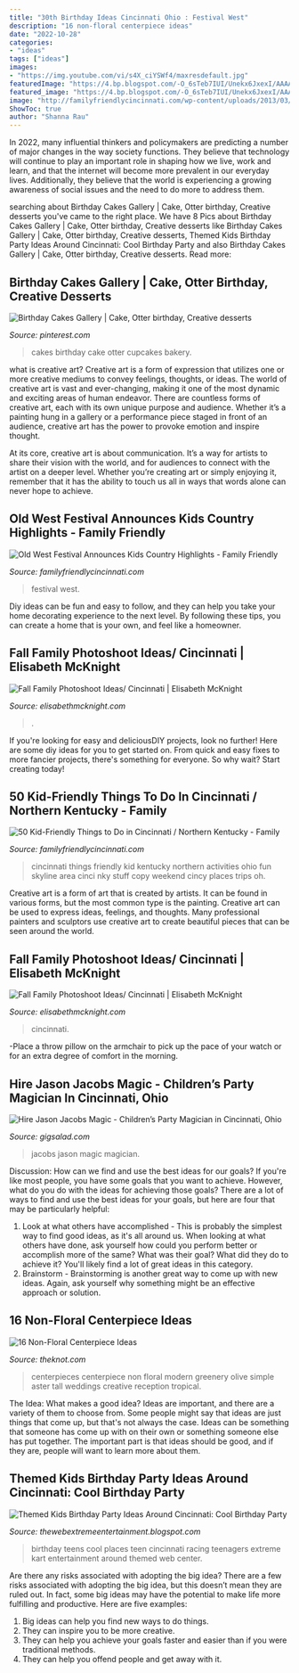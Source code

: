 ```yaml
---
title: "30th Birthday Ideas Cincinnati Ohio : Festival West"
description: "16 non-floral centerpiece ideas"
date: "2022-10-28"
categories:
- "ideas"
tags: ["ideas"]
images:
- "https://img.youtube.com/vi/s4X_ciYSWf4/maxresdefault.jpg"
featuredImage: "https://4.bp.blogspot.com/-O_6sTeb7IUI/Unekx6JxexI/AAAAAAAAU5s/O2IkThHwaZU/s1600/christensen-0155.jpg"
featured_image: "https://4.bp.blogspot.com/-O_6sTeb7IUI/Unekx6JxexI/AAAAAAAAU5s/O2IkThHwaZU/s1600/christensen-0155.jpg"
image: "http://familyfriendlycincinnati.com/wp-content/uploads/2013/03/Cincinnati-Skyline-WITH-COPY.jpg"
ShowToc: true
author: "Shanna Rau"
---
```



In 2022, many influential thinkers and policymakers are predicting a number of major changes in the way society functions. They believe that technology will continue to play an important role in shaping how we live, work and learn, and that the internet will become more prevalent in our everyday lives. Additionally, they believe that the world is experiencing a growing awareness of social issues and the need to do more to address them.

	

		
searching about Birthday Cakes Gallery | Cake, Otter birthday, Creative desserts you've came to the right place. We have 8 Pics about Birthday Cakes Gallery | Cake, Otter birthday, Creative desserts like Birthday Cakes Gallery | Cake, Otter birthday, Creative desserts, Themed Kids Birthday Party Ideas Around Cincinnati: Cool Birthday Party and also Birthday Cakes Gallery | Cake, Otter birthday, Creative desserts. Read more:
		
    
## Birthday Cakes Gallery | Cake, Otter Birthday, Creative Desserts

<img loading=lazy src="https://i.pinimg.com/originals/25/96/62/259662d08b11a1951573eba8da10e77d.png" onerror="this.onerror=null;this.src='https://tse3.mm.bing.net/th?id=OIP.FRTArvkssf-CMTn2pxCDkQHaJ4&amp;pid=15.1';" alt="Birthday Cakes Gallery | Cake, Otter birthday, Creative desserts">

_Source: pinterest.com_

>cakes birthday cake otter cupcakes bakery. 

	

what is creative art?
Creative art is a form of expression that utilizes one or more creative mediums to convey feelings, thoughts, or ideas. The world of creative art is vast and ever-changing, making it one of the most dynamic and exciting areas of human endeavor.
There are countless forms of creative art, each with its own unique purpose and audience. Whether it’s a painting hung in a gallery or a performance piece staged in front of an audience, creative art has the power to provoke emotion and inspire thought.

At its core, creative art is about communication. It’s a way for artists to share their vision with the world, and for audiences to connect with the artist on a deeper level. Whether you’re creating art or simply enjoying it, remember that it has the ability to touch us all in ways that words alone can never hope to achieve.

    
## Old West Festival Announces Kids Country Highlights - Family Friendly

<img loading=lazy src="https://www.familyfriendlycincinnati.com/wp-content/uploads/2013/08/Old-West-Festival-4-Photo-Credit-Fred-A-Shaw-1024x682.jpg" onerror="this.onerror=null;this.src='https://tse4.mm.bing.net/th?id=OIP.r0ls_KJDbtW3Y6aXir3GfgHaE7&amp;pid=15.1';" alt="Old West Festival Announces Kids Country Highlights - Family Friendly">

_Source: familyfriendlycincinnati.com_

>festival west. 

	

Diy ideas can be fun and easy to follow, and they can help you take your home decorating experience to the next level. By following these tips, you can create a home that is your own, and feel like a homeowner.

    
## Fall Family Photoshoot Ideas/ Cincinnati | Elisabeth McKnight

<img loading=lazy src="https://elisabethmcknight.com/wp-content/uploads/2013/11/christensen-0121.jpg" onerror="this.onerror=null;this.src='https://tse4.mm.bing.net/th?id=OIP.yhL3vj4j02vv4ehF1Lv18AHaLG&amp;pid=15.1';" alt="Fall Family Photoshoot Ideas/ Cincinnati | Elisabeth McKnight">

_Source: elisabethmcknight.com_

>. 

	

If you're looking for easy and deliciousDIY projects, look no further! Here are some diy ideas for you to get started on. From quick and easy fixes to more fancier projects, there's something for everyone. So why wait? Start creating today!

    
## 50 Kid-Friendly Things To Do In Cincinnati / Northern Kentucky - Family

<img loading=lazy src="http://familyfriendlycincinnati.com/wp-content/uploads/2013/03/Cincinnati-Skyline-WITH-COPY.jpg" onerror="this.onerror=null;this.src='https://tse4.mm.bing.net/th?id=OIP.8w8W4frssWOV3496tyINUAHaD0&amp;pid=15.1';" alt="50 Kid-Friendly Things to Do in Cincinnati / Northern Kentucky - Family">

_Source: familyfriendlycincinnati.com_

>cincinnati things friendly kid kentucky northern activities ohio fun skyline area cinci nky stuff copy weekend cincy places trips oh. 

	

Creative art is a form of art that is created by artists. It can be found in various forms, but the most common type is the painting. Creative art can be used to express ideas, feelings, and thoughts. Many professional painters and sculptors use creative art to create beautiful pieces that can be seen around the world.

    
## Fall Family Photoshoot Ideas/ Cincinnati | Elisabeth McKnight

<img loading=lazy src="https://4.bp.blogspot.com/-O_6sTeb7IUI/Unekx6JxexI/AAAAAAAAU5s/O2IkThHwaZU/s1600/christensen-0155.jpg" onerror="this.onerror=null;this.src='https://tse3.mm.bing.net/th?id=OIP.AZpdTaaQi1tNSGVbt4HWpwHaE8&amp;pid=15.1';" alt="Fall Family Photoshoot Ideas/ Cincinnati | Elisabeth McKnight">

_Source: elisabethmcknight.com_

>cincinnati. 

	

-Place a throw pillow on the armchair to pick up the pace of your watch or for an extra degree of comfort in the morning.

    
## Hire Jason Jacobs Magic - Children’s Party Magician In Cincinnati, Ohio

<img loading=lazy src="https://img.youtube.com/vi/s4X_ciYSWf4/maxresdefault.jpg" onerror="this.onerror=null;this.src='https://tse2.mm.bing.net/th?id=OIP.aBvWLeCuze-iwwrtT7HsiwHaEK&amp;pid=15.1';" alt="Hire Jason Jacobs Magic - Children’s Party Magician in Cincinnati, Ohio">

_Source: gigsalad.com_

>jacobs jason magic magician. 

	

Discussion: How can we find and use the best ideas for our goals?
If you're like most people, you have some goals that you want to achieve. However, what do you do with the ideas for achieving those goals? 
There are a lot of ways to find and use the best ideas for your goals, but here are four that may be particularly helpful: 

1) Look at what others have accomplished - This is probably the simplest way to find good ideas, as it's all around us. When looking at what others have done, ask yourself how could you perform better or accomplish more of the same? What was their goal? What did they do to achieve it? You'll likely find a lot of great ideas in this category. 
2) Brainstorm - Brainstorming is another great way to come up with new ideas. Again, ask yourself why something might be an effective approach or solution.

    
## 16 Non-Floral Centerpiece Ideas

<img loading=lazy src="https://media-api.xogrp.com/images/40ce91ed-661a-4040-b141-e768726ac16d~rs_768.h" onerror="this.onerror=null;this.src='https://tse2.mm.bing.net/th?id=OIP.uQ0zn19TxGExC2-1a0UvAwHaJ4&amp;pid=15.1';" alt="16 Non-Floral Centerpiece Ideas">

_Source: theknot.com_

>centerpieces centerpiece non floral modern greenery olive simple aster tall weddings creative reception tropical. 

	

The Idea: What makes a good idea?
Ideas are important, and there are a variety of them to choose from. Some people might say that ideas are just things that come up, but that's not always the case. Ideas can be something that someone has come up with on their own or something someone else has put together. The important part is that ideas should be good, and if they are, people will want to learn more about them.

    
## Themed Kids Birthday Party Ideas Around Cincinnati: Cool Birthday Party

<img loading=lazy src="https://2.bp.blogspot.com/-C-sJLd3Kjas/Uozxb9poojI/AAAAAAAAAA0/CBMyJfB_gSc/s1600/GoKartTeenRacing.jpg" onerror="this.onerror=null;this.src='https://tse3.mm.bing.net/th?id=OIP.Wo_JjKUTv0IPx6XD9NnbVAHaFj&amp;pid=15.1';" alt="Themed Kids Birthday Party Ideas Around Cincinnati: Cool Birthday Party">

_Source: thewebextremeentertainment.blogspot.com_

>birthday teens cool places teen cincinnati racing teenagers extreme kart entertainment around themed web center. 

	

Are there any risks associated with adopting the big idea?
There are a few risks associated with adopting the big idea, but this doesn’t mean they are ruled out. In fact, some big ideas may have the potential to make life more fulfilling and productive. Here are five examples: 
1. Big ideas can help you find new ways to do things.
2. They can inspire you to be more creative.
3. They can help you achieve your goals faster and easier than if you were traditional methods.
4. They can help you offend people and get away with it.

